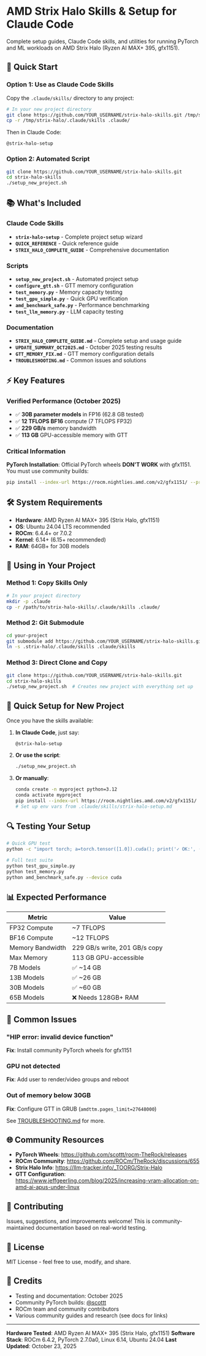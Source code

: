 # AMD Strix Halo Skills & Setup for Claude Code

Complete setup guides, Claude Code skills, and utilities for running PyTorch and ML workloads on AMD Strix Halo (Ryzen AI MAX+ 395, gfx1151).

## 🚀 Quick Start

### Option 1: Use as Claude Code Skills

Copy the `.claude/skills/` directory to any project:

```bash
# In your new project directory
git clone https://github.com/YOUR_USERNAME/strix-halo-skills.git /tmp/strix-halo
cp -r /tmp/strix-halo/.claude/skills .claude/
```

Then in Claude Code:
```
@strix-halo-setup
```

### Option 2: Automated Script

```bash
git clone https://github.com/YOUR_USERNAME/strix-halo-skills.git
cd strix-halo-skills
./setup_new_project.sh
```

## 📚 What's Included

### Claude Code Skills

- **`strix-halo-setup`** - Complete project setup wizard
- **`QUICK_REFERENCE`** - Quick reference guide
- **`STRIX_HALO_COMPLETE_GUIDE`** - Comprehensive documentation

### Scripts

- **`setup_new_project.sh`** - Automated project setup
- **`configure_gtt.sh`** - GTT memory configuration
- **`test_memory.py`** - Memory capacity testing
- **`test_gpu_simple.py`** - Quick GPU verification
- **`amd_benchmark_safe.py`** - Performance benchmarking
- **`test_llm_memory.py`** - LLM capacity testing

### Documentation

- **`STRIX_HALO_COMPLETE_GUIDE.md`** - Complete setup and usage guide
- **`UPDATE_SUMMARY_OCT2025.md`** - October 2025 testing results
- **`GTT_MEMORY_FIX.md`** - GTT memory configuration details
- **`TROUBLESHOOTING.md`** - Common issues and solutions

## ⚡ Key Features

### Verified Performance (October 2025)
- ✅ **30B parameter models** in FP16 (62.8 GB tested)
- ✅ **12 TFLOPS BF16** compute (7 TFLOPS FP32)
- ✅ **229 GB/s** memory bandwidth
- ✅ **113 GB** GPU-accessible memory with GTT

### Critical Information

**PyTorch Installation**: Official PyTorch wheels **DON'T WORK** with gfx1151. You must use community builds:

```bash
pip install --index-url https://rocm.nightlies.amd.com/v2/gfx1151/ --pre torch
```

## 🛠️ System Requirements

- **Hardware**: AMD Ryzen AI MAX+ 395 (Strix Halo, gfx1151)
- **OS**: Ubuntu 24.04 LTS recommended
- **ROCm**: 6.4.4+ or 7.0.2
- **Kernel**: 6.14+ (6.15+ recommended)
- **RAM**: 64GB+ for 30B models

## 📖 Using in Your Project

### Method 1: Copy Skills Only

```bash
# In your project directory
mkdir -p .claude
cp -r /path/to/strix-halo-skills/.claude/skills .claude/
```

### Method 2: Git Submodule

```bash
cd your-project
git submodule add https://github.com/YOUR_USERNAME/strix-halo-skills.git .strix-halo
ln -s .strix-halo/.claude/skills .claude/skills
```

### Method 3: Direct Clone and Copy

```bash
git clone https://github.com/YOUR_USERNAME/strix-halo-skills.git
cd strix-halo-skills
./setup_new_project.sh  # Creates new project with everything set up
```

## 🎯 Quick Setup for New Project

Once you have the skills available:

1. **In Claude Code**, just say:
   ```
   @strix-halo-setup
   ```

2. **Or use the script**:
   ```bash
   ./setup_new_project.sh
   ```

3. **Or manually**:
   ```bash
   conda create -n myproject python=3.12
   conda activate myproject
   pip install --index-url https://rocm.nightlies.amd.com/v2/gfx1151/ --pre torch
   # Set up env vars from .claude/skills/strix-halo-setup.md
   ```

## 🔍 Testing Your Setup

```bash
# Quick GPU test
python -c "import torch; a=torch.tensor([1.0]).cuda(); print('✓ OK:', (a+1).item())"

# Full test suite
python test_gpu_simple.py
python test_memory.py
python amd_benchmark_safe.py --device cuda
```

## 📊 Expected Performance

| Metric | Value |
|--------|-------|
| FP32 Compute | ~7 TFLOPS |
| BF16 Compute | ~12 TFLOPS |
| Memory Bandwidth | 229 GB/s write, 201 GB/s copy |
| Max Memory | 113 GB GPU-accessible |
| 7B Models | ✅ ~14 GB |
| 13B Models | ✅ ~26 GB |
| 30B Models | ✅ ~60 GB |
| 65B Models | ❌ Needs 128GB+ RAM |

## 🐛 Common Issues

### "HIP error: invalid device function"
**Fix**: Install community PyTorch wheels for gfx1151

### GPU not detected
**Fix**: Add user to render/video groups and reboot

### Out of memory below 30GB
**Fix**: Configure GTT in GRUB (`amdttm.pages_limit=27648000`)

See [TROUBLESHOOTING.md](TROUBLESHOOTING.md) for more.

## 🌐 Community Resources

- **PyTorch Wheels**: https://github.com/scottt/rocm-TheRock/releases
- **ROCm Community**: https://github.com/ROCm/TheRock/discussions/655
- **Strix Halo Info**: https://llm-tracker.info/_TOORG/Strix-Halo
- **GTT Configuration**: https://www.jeffgeerling.com/blog/2025/increasing-vram-allocation-on-amd-ai-apus-under-linux

## 📝 Contributing

Issues, suggestions, and improvements welcome! This is community-maintained documentation based on real-world testing.

## 📜 License

MIT License - feel free to use, modify, and share.

## 🙏 Credits

- Testing and documentation: October 2025
- Community PyTorch builds: [@scottt](https://github.com/scottt/rocm-TheRock)
- ROCm team and community contributors
- Various community guides and research (see docs for links)

---

**Hardware Tested**: AMD Ryzen AI MAX+ 395 (Strix Halo, gfx1151)
**Software Stack**: ROCm 6.4.2, PyTorch 2.7.0a0, Linux 6.14, Ubuntu 24.04
**Last Updated**: October 23, 2025
